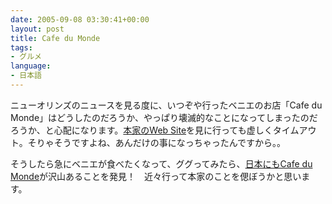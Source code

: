 ```yaml
---
date: 2005-09-08 03:30:41+00:00
layout: post
title: Cafe du Monde
tags:
- グルメ
language:
- 日本語
---
```


ニューオリンズのニュースを見る度に、いつぞや行ったベニエのお店「Cafe du Monde」はどうしたのだろうか、やっぱり壊滅的なことになってしまったのだろうか、と心配になります。[本家のWeb Site](http://www.cafedumonde.com/)を見に行っても虚しくタイムアウト。そりゃそうですよね、あんだけの事になっちゃったんですから。。

そうしたら急にベニエが食べたくなって、ググってみたら、[日本にもCafe du Monde](http://www.cafedumonde.jp/)が沢山あることを発見！　近々行って本家のことを偲ぼうかと思います。
